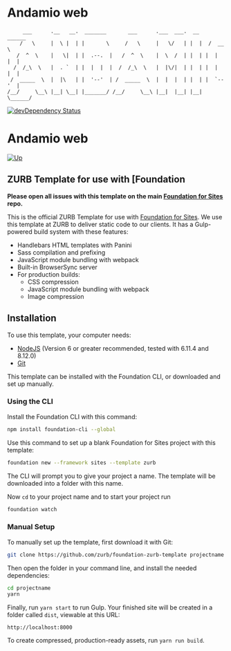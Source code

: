 # Andamio web

```
     ___      .__   __.  _______       ___      .___  ___.  __    ______   
    /   \     |  \ |  | |       \     /   \     |   \/   | |  |  /  __  \  
   /  ^  \    |   \|  | |  .--.  |   /  ^  \    |  \  /  | |  | |  |  |  |
  /  /_\  \   |  . `  | |  |  |  |  /  /_\  \   |  |\/|  | |  | |  |  |  |
 /  _____  \  |  |\   | |  '--'  | /  _____  \  |  |  |  | |  | |  `--'  |
/__/     \__\ |__| \__| |_______/ /__/     \__\ |__|  |__| |__|  \______/  
```

[![devDependency Status](https://img.shields.io/badge/Maintained%3F-no-red.svg)](https://david-dm.org/zurb/foundation-zurb-template#info=devDependencies)

# Andamio web
[![Up](https://img.shields.io/website-up-down-green-red/http/monip.org.svg)](https://andamio.in)

## ZURB Template for use with [Foundation

**Please open all issues with this template on the main [Foundation for Sites](https://github.com/zurb/foundation-sites/issues) repo.**

This is the official ZURB Template for use with [Foundation for Sites](http://foundation.zurb.com/sites). We use this template at ZURB to deliver static code to our clients. It has a Gulp-powered build system with these features:

- Handlebars HTML templates with Panini
- Sass compilation and prefixing
- JavaScript module bundling with webpack
- Built-in BrowserSync server
- For production builds:
  - CSS compression
  - JavaScript module bundling with webpack
  - Image compression

## Installation

To use this template, your computer needs:

- [NodeJS](https://nodejs.org/en/) (Version 6 or greater recommended, tested with 6.11.4 and 8.12.0)
- [Git](https://git-scm.com/)

This template can be installed with the Foundation CLI, or downloaded and set up manually.

### Using the CLI

Install the Foundation CLI with this command:

```bash
npm install foundation-cli --global
```

Use this command to set up a blank Foundation for Sites project with this template:

```bash
foundation new --framework sites --template zurb
```

The CLI will prompt you to give your project a name. The template will be downloaded into a folder with this name.

Now `cd` to your project name and to start your project run

```bash
foundation watch
```

### Manual Setup

To manually set up the template, first download it with Git:

```bash
git clone https://github.com/zurb/foundation-zurb-template projectname
```

Then open the folder in your command line, and install the needed dependencies:

```bash
cd projectname
yarn
```

Finally, run `yarn start` to run Gulp. Your finished site will be created in a folder called `dist`, viewable at this URL:

```
http://localhost:8000
```

To create compressed, production-ready assets, run `yarn run build`.
